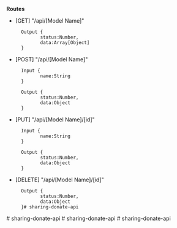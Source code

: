 **Routes**

  

- [GET] "/api/[Model Name]"

    	Output {
			   status:Number,
			   data:Array[Object] 
    	}

- [POST] "/api/[Model Name]"

    	Input {
			   name:String        
    	}

    	Output {
			   status:Number,
			   data:Object 
    	}

- [PUT] "/api/[Model Name]/[id]"

    	Input {
			   name:String        
    	}

    	Output {
			   status:Number,
			   data:Object 
    	}

- [DELETE] "/api/[Model Name]/[id]"

    	Output {
			   status:Number,
			   data:Object 
    	}#   s h a r i n g - d o n a t e - a p i  
 #   s h a r i n g - d o n a t e - a p i  
 #   s h a r i n g - d o n a t e - a p i  
 #   s h a r i n g - d o n a t e - a p i  
 